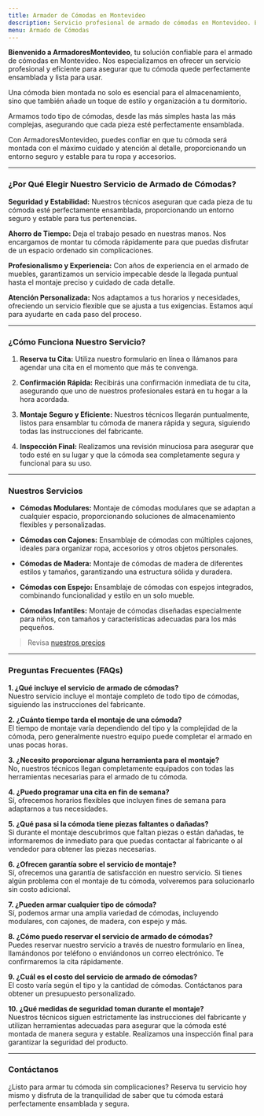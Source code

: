 ```yaml
---
title: Armador de Cómodas en Montevideo
description: Servicio profesional de armado de cómodas en Montevideo. Ensamblaje seguro y eficiente. Reserva tu cita hoy y disfruta de una cómoda perfectamente montada.
menu: Armado de Cómodas
---
```


**Bienvenido a ArmadoresMontevideo**, tu solución confiable para el armado de cómodas en Montevideo. Nos especializamos en ofrecer un servicio profesional y eficiente para asegurar que tu cómoda quede perfectamente ensamblada y lista para usar. 

Una cómoda bien montada no solo es esencial para el almacenamiento, sino que también añade un toque de estilo y organización a tu dormitorio.

Armamos todo tipo de cómodas, desde las más simples hasta las más complejas, asegurando que cada pieza esté perfectamente ensamblada. 

Con ArmadoresMontevideo, puedes confiar en que tu cómoda será montada con el máximo cuidado y atención al detalle, proporcionando un entorno seguro y estable para tu ropa y accesorios.

---

### ¿Por Qué Elegir Nuestro Servicio de Armado de Cómodas?

**Seguridad y Estabilidad:**
Nuestros técnicos aseguran que cada pieza de tu cómoda esté perfectamente ensamblada, proporcionando un entorno seguro y estable para tus pertenencias.

**Ahorro de Tiempo:**
Deja el trabajo pesado en nuestras manos. Nos encargamos de montar tu cómoda rápidamente para que puedas disfrutar de un espacio ordenado sin complicaciones.

**Profesionalismo y Experiencia:**
Con años de experiencia en el armado de muebles, garantizamos un servicio impecable desde la llegada puntual hasta el montaje preciso y cuidado de cada detalle.

**Atención Personalizada:**
Nos adaptamos a tus horarios y necesidades, ofreciendo un servicio flexible que se ajusta a tus exigencias. Estamos aquí para ayudarte en cada paso del proceso.

---

### ¿Cómo Funciona Nuestro Servicio?

1. **Reserva tu Cita:**
   Utiliza nuestro formulario en línea o llámanos para agendar una cita en el momento que más te convenga.

2. **Confirmación Rápida:**
   Recibirás una confirmación inmediata de tu cita, asegurando que uno de nuestros profesionales estará en tu hogar a la hora acordada.

3. **Montaje Seguro y Eficiente:**
   Nuestros técnicos llegarán puntualmente, listos para ensamblar tu cómoda de manera rápida y segura, siguiendo todas las instrucciones del fabricante.

4. **Inspección Final:**
   Realizamos una revisión minuciosa para asegurar que todo esté en su lugar y que la cómoda sea completamente segura y funcional para su uso.

---

### Nuestros Servicios

- **Cómodas Modulares:**
  Montaje de cómodas modulares que se adaptan a cualquier espacio, proporcionando soluciones de almacenamiento flexibles y personalizadas.

- **Cómodas con Cajones:**
  Ensamblaje de cómodas con múltiples cajones, ideales para organizar ropa, accesorios y otros objetos personales.

- **Cómodas de Madera:**
  Montaje de cómodas de madera de diferentes estilos y tamaños, garantizando una estructura sólida y duradera.

- **Cómodas con Espejo:**
  Ensamblaje de cómodas con espejos integrados, combinando funcionalidad y estilo en un solo mueble.

- **Cómodas Infantiles:**
  Montaje de cómodas diseñadas especialmente para niños, con tamaños y características adecuadas para los más pequeños.

> Revisa [nuestros precios](/precios)

---

### Preguntas Frecuentes (FAQs)

**1. ¿Qué incluye el servicio de armado de cómodas?**  
Nuestro servicio incluye el montaje completo de todo tipo de cómodas, siguiendo las instrucciones del fabricante.

**2. ¿Cuánto tiempo tarda el montaje de una cómoda?**  
El tiempo de montaje varía dependiendo del tipo y la complejidad de la cómoda, pero generalmente nuestro equipo puede completar el armado en unas pocas horas.

**3. ¿Necesito proporcionar alguna herramienta para el montaje?**  
No, nuestros técnicos llegan completamente equipados con todas las herramientas necesarias para el armado de tu cómoda.

**4. ¿Puedo programar una cita en fin de semana?**  
Sí, ofrecemos horarios flexibles que incluyen fines de semana para adaptarnos a tus necesidades.

**5. ¿Qué pasa si la cómoda tiene piezas faltantes o dañadas?**  
Si durante el montaje descubrimos que faltan piezas o están dañadas, te informaremos de inmediato para que puedas contactar al fabricante o al vendedor para obtener las piezas necesarias.

**6. ¿Ofrecen garantía sobre el servicio de montaje?**  
Sí, ofrecemos una garantía de satisfacción en nuestro servicio. Si tienes algún problema con el montaje de tu cómoda, volveremos para solucionarlo sin costo adicional.

**7. ¿Pueden armar cualquier tipo de cómoda?**  
Sí, podemos armar una amplia variedad de cómodas, incluyendo modulares, con cajones, de madera, con espejo y más.

**8. ¿Cómo puedo reservar el servicio de armado de cómodas?**  
Puedes reservar nuestro servicio a través de nuestro formulario en línea, llamándonos por teléfono o enviándonos un correo electrónico. Te confirmaremos la cita rápidamente.

**9. ¿Cuál es el costo del servicio de armado de cómodas?**  
El costo varía según el tipo y la cantidad de cómodas. Contáctanos para obtener un presupuesto personalizado.

**10. ¿Qué medidas de seguridad toman durante el montaje?**  
Nuestros técnicos siguen estrictamente las instrucciones del fabricante y utilizan herramientas adecuadas para asegurar que la cómoda esté montada de manera segura y estable. Realizamos una inspección final para garantizar la seguridad del producto.

---

### Contáctanos

¿Listo para armar tu cómoda sin complicaciones? Reserva tu servicio hoy mismo y disfruta de la tranquilidad de saber que tu cómoda estará perfectamente ensamblada y segura.

